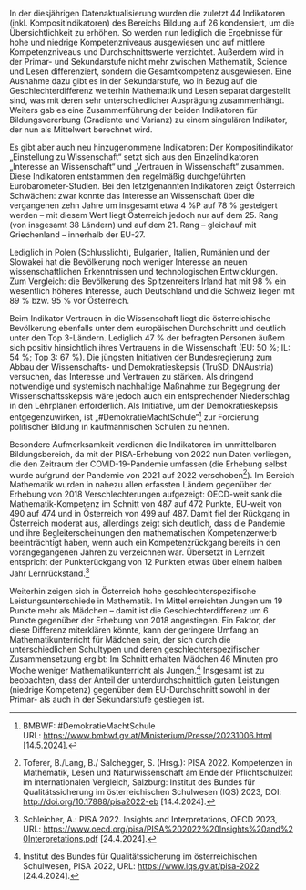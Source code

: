 In der diesjährigen Datenaktualisierung wurden die zuletzt 44 Indikatoren (inkl. Kompositindikatoren) des Bereichs Bildung auf 26 kondensiert, um die Übersichtlichkeit zu erhöhen. So werden nun lediglich die Ergebnisse für hohe und niedrige Kompetenzniveaus ausgewiesen und auf mittlere
Kompetenzniveaus und Durchschnittswerte verzichtet. Außerdem wird in der
Primar- und Sekundarstufe nicht mehr zwischen Mathematik, Science und
Lesen differenziert, sondern die Gesamtkompetenz ausgewiesen. Eine
Ausnahme dazu gibt es in der Sekundarstufe, wo in Bezug auf die
Geschlechterdifferenz weiterhin Mathematik und Lesen separat dargestellt
sind, was mit deren sehr unterschiedlicher Ausprägung zusammenhängt.
Weiters gab es eine Zusammenführung der beiden Indikatoren für
Bildungsvererbung (Gradiente und Varianz) zu einem singulären Indikator,
der nun als Mittelwert berechnet wird.

Es gibt aber auch neu hinzugenommene Indikatoren: Der Kompositindikator
„Einstellung zu Wissenschaft“ setzt sich aus den Einzelindikatoren
„Interesse an Wissenschaft“ und „Vertrauen in Wissenschaft“ zusammen. Diese
Indikatoren entstammen den regelmäßig durchgeführten
Eurobarometer-Studien. Bei den letztgenannten Indikatoren zeigt Österreich Schwächen: zwar konnte das Interesse an Wissenschaft über die vergangenen zehn Jahre um insgesamt etwa 4 %P auf 78 % gesteigert werden – mit diesem Wert liegt Österreich jedoch nur auf dem 25. Rang (von insgesamt 38 Ländern) und auf dem 21. Rang – gleichauf mit Griechenland – innerhalb der EU-27.

Lediglich in Polen (Schlusslicht), Bulgarien, Italien, Rumänien und der
Slowakei hat die Bevölkerung noch weniger Interesse an neuen wissenschaftlichen Erkenntnissen und technologischen Entwicklungen. Zum Vergleich: die Bevölkerung des Spitzenreiters Irland hat mit 98 % ein wesentlich höheres Interesse, auch Deutschland und die Schweiz liegen mit 89 % bzw. 95 % vor Österreich.

Beim Indikator Vertrauen in die Wissenschaft liegt die österreichische
Bevölkerung ebenfalls unter dem europäischen Durchschnitt und deutlich
unter den Top 3-Ländern. Lediglich 47 % der befragten Personen äußern
sich positiv hinsichtlich ihres Vertrauens in die Wissenschaft (EU: 50
%; IL: 54 %; Top 3: 67 %). Die jüngsten Initiativen der Bundesregierung
zum Abbau der Wissenschafts- und Demokratieskepsis (TruSD, DNAustria)
versuchen, das Interesse und Vertrauen zu stärken. Als dringend
notwendige und systemisch nachhaltige Maßnahme zur Begegnung der Wissenschaftsskepsis wäre jedoch auch ein entsprechender Niederschlag in den Lehrplänen erforderlich. Als Initiative, um der Demokratieskepsis entgegenzuwirken, ist „#DemokratieMachtSchule“[^1] zur Forcierung politischer Bildung in kaufmännischen Schulen zu nennen.

Besondere Aufmerksamkeit verdienen die Indikatoren im unmittelbaren
Bildungsbereich, da mit der PISA-Erhebung von 2022 nun Daten vorliegen,
die den Zeitraum der COVID-19-Pandemie umfassen (die Erhebung selbst
wurde aufgrund der Pandemie von 2021 auf 2022 verschoben[^2]). Im
Bereich Mathematik wurden in nahezu allen erfassten Ländern gegenüber
der Erhebung von 2018 Verschlechterungen aufgezeigt: OECD-weit sank die
Mathematik-Kompetenz im Schnitt von 487 auf 472 Punkte, EU-weit von 490
auf 474 und in Österreich von 499 auf 487. Damit fiel der Rückgang in
Österreich moderat aus, allerdings zeigt sich deutlich, dass
die Pandemie und ihre Begleiterscheinungen den mathematischen
Kompetenzerwerb beeinträchtigt haben, wenn auch ein Kompetenzrückgang
bereits in den vorangegangenen Jahren zu verzeichnen war. Übersetzt in
Lernzeit entspricht der Punkterückgang von 12 Punkten etwas über einem
halben Jahr Lernrückstand.[^3]

Weiterhin zeigen sich in Österreich hohe geschlechterspezifische
Leistungsunterschiede in Mathematik. Im Mittel erreichten Jungen um 19
Punkte mehr als Mädchen – damit ist die Geschlechterdifferenz um 6
Punkte gegenüber der Erhebung von 2018 angestiegen. Ein Faktor, der
diese Differenz miterklären könnte, kann der geringere Umfang an
Mathematikunterricht für Mädchen sein, der sich durch die
unterschiedlichen Schultypen und deren geschlechterspezifischer
Zusammensetzung ergibt: Im Schnitt erhalten Mädchen 46 Minuten pro Woche
weniger Mathematikunterricht als Jungen.[^4] Insgesamt ist zu
beobachten, dass der Anteil der unterdurchschnittlich guten Leistungen
(niedrige Kompetenz) gegenüber dem EU-Durchschnitt sowohl in der Primar-
als auch in der Sekundarstufe gestiegen ist.

[^1]: BMBWF: #DemokratieMachtSchule
    URL: <https://www.bmbwf.gv.at/Ministerium/Presse/20231006.html>
    \[14.5.2024\].
    
[^2]: Toferer, B./Lang, B./ Salchegger, S. (Hrsg.): PISA 2022.
    Kompetenzen in Mathematik, Lesen und Naturwissenschaft am Ende der
    Pflichtschulzeit im internationalen Vergleich, Salzburg: Institut
    des Bundes für Qualitätssicherung im österreichischen Schulwesen
    (IQS) 2023, DOI: <http://doi.org/10.17888/pisa2022-eb> \[14.4.2024\].

[^3]: Schleicher, A.: PISA 2022. Insights and Interpretations, OECD
    2023,
    URL: <https://www.oecd.org/pisa/PISA%202022%20Insights%20and%20Interpretations.pdf>
    \[24.4.2024\].

[^4]: Institut des Bundes für Qualitätssicherung im österreichischen
    Schulwesen, PISA 2022, URL: <https://www.iqs.gv.at/pisa-2022>
    \[24.4.2024\].
